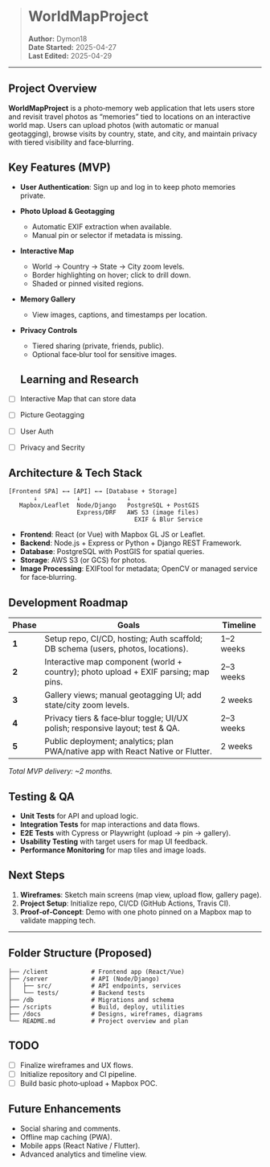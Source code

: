 > # WorldMapProject
>
> **Author:** Dymon18  
> **Date Started:** 2025-04-27  
> **Last Edited:** 2025-04-29  

---

## Project Overview

**WorldMapProject** is a photo‑memory web application that lets users store and revisit travel photos as “memories” tied to locations on an interactive world map. Users can upload photos (with automatic or manual geotagging), browse visits by country, state, and city, and maintain privacy with tiered visibility and face‑blurring.

## Key Features (MVP)

- **User Authentication**: Sign up and log in to keep photo memories private.
- **Photo Upload & Geotagging**  
  - Automatic EXIF extraction when available.  
  - Manual pin or selector if metadata is missing.  
- **Interactive Map**  
  - World → Country → State → City zoom levels.  
  - Border highlighting on hover; click to drill down.  
  - Shaded or pinned visited regions.  
- **Memory Gallery**  
  - View images, captions, and timestamps per location.  
- **Privacy Controls**  
  - Tiered sharing (private, friends, public).  
  - Optional face‑blur tool for sensitive images.

  ## Learning and Research 

- [ ] Interactive Map that can store data
- [ ] Picture Geotagging
- [ ] User Auth
- [ ] Privacy and Secrity


## Architecture & Tech Stack

```
[Frontend SPA] ←→ [API] ←→ [Database + Storage]
       ↓           ↓             ↓
   Mapbox/Leaflet  Node/Django   PostgreSQL + PostGIS
                   Express/DRF   AWS S3 (image files)
                                   EXIF & Blur Service
```

- **Frontend**: React (or Vue) with Mapbox GL JS or Leaflet.  
- **Backend**: Node.js + Express or Python + Django REST Framework.  
- **Database**: PostgreSQL with PostGIS for spatial queries.  
- **Storage**: AWS S3 (or GCS) for photos.  
- **Image Processing**: EXIFtool for metadata; OpenCV or managed service for face‑blurring.


## Development Roadmap

| Phase    | Goals                                                                                 | Timeline    |
|----------|---------------------------------------------------------------------------------------|-------------|
| **1**    | Setup repo, CI/CD, hosting; Auth scaffold; DB schema (users, photos, locations).       | 1–2 weeks   |
| **2**    | Interactive map component (world + country); photo upload + EXIF parsing; map pins.    | 2–3 weeks   |
| **3**    | Gallery views; manual geotagging UI; add state/city zoom levels.                       | 2 weeks     |
| **4**    | Privacy tiers & face‑blur toggle; UI/UX polish; responsive layout; test & QA.           | 2–3 weeks   |
| **5**    | Public deployment; analytics; plan PWA/native app with React Native or Flutter.         | 2 weeks     |

_Total MVP delivery: ~2 months._

## Testing & QA

- **Unit Tests** for API and upload logic.  
- **Integration Tests** for map interactions and data flows.  
- **E2E Tests** with Cypress or Playwright (upload → pin → gallery).  
- **Usability Testing** with target users for map UI feedback.  
- **Performance Monitoring** for map tiles and image loads.

## Next Steps

1. **Wireframes**: Sketch main screens (map view, upload flow, gallery page).  
2. **Project Setup**: Initialize repo, CI/CD (GitHub Actions, Travis CI).  
3. **Proof‑of‑Concept**: Demo with one photo pinned on a Mapbox map to validate mapping tech.  

---

## Folder Structure (Proposed)

```
├── /client            # Frontend app (React/Vue)  
├── /server            # API (Node/Django)  
│   ├── src/           # API endpoints, services  
│   └── tests/         # Backend tests  
├── /db                # Migrations and schema  
├── /scripts           # Build, deploy, utilities  
├── /docs              # Designs, wireframes, diagrams  
└── README.md          # Project overview and plan
```

## TODO

- [ ] Finalize wireframes and UX flows.  
- [ ] Initialize repository and CI pipeline.  
- [ ] Build basic photo‑upload + Mapbox POC.  

## Future Enhancements

- Social sharing and comments.  
- Offline map caching (PWA).  
- Mobile apps (React Native / Flutter).  
- Advanced analytics and timeline view.

